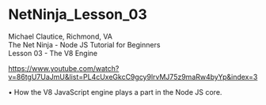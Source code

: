 # NetNinja_Lesson_03

Michael Clautice, Richmond, VA<br>
The Net Ninja - Node JS Tutorial for Beginners<br> 
Lesson 03 - The V8 Engine

https://www.youtube.com/watch?v=86tgU7UaJmU&list=PL4cUxeGkcC9gcy9lrvMJ75z9maRw4byYp&index=3

• How the V8 JavaScript engine plays a part in the Node JS core.
